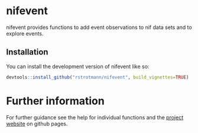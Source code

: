 
<!-- README.md is generated from README.Rmd. Please edit that file -->

# nifevent

<!-- badges: start -->
<!-- badges: end -->

nifevent provides functions to add event observations to nif data sets
and to explore events.

## Installation

You can install the development version of nifevent like so:

``` r
devtools::install_github("rstrotmann/nifevent", build_vignettes=TRUE)
```

# Further information

For further guidance see the help for individual functions and the
[project website](https://rstrotmann.github.io/nifevent/) on github
pages.
